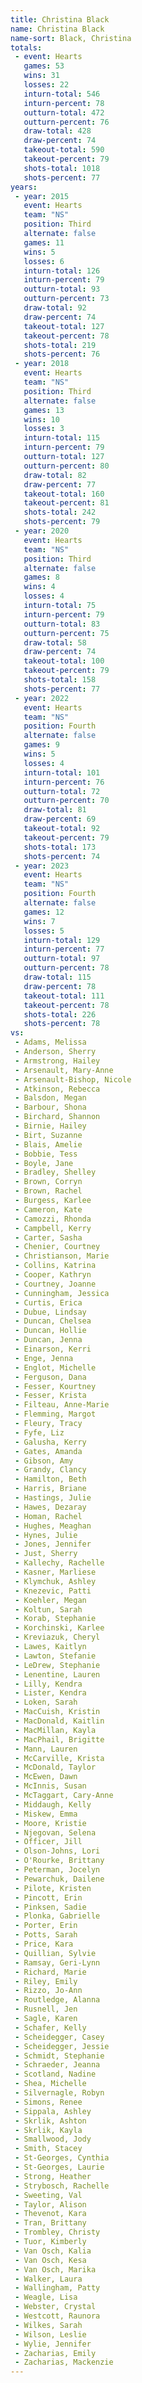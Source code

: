 ```yaml
---
title: Christina Black
name: Christina Black
name-sort: Black, Christina
totals:
 - event: Hearts
   games: 53
   wins: 31
   losses: 22
   inturn-total: 546
   inturn-percent: 78
   outturn-total: 472
   outturn-percent: 76
   draw-total: 428
   draw-percent: 74
   takeout-total: 590
   takeout-percent: 79
   shots-total: 1018
   shots-percent: 77
years:
 - year: 2015
   event: Hearts
   team: "NS"
   position: Third
   alternate: false
   games: 11
   wins: 5
   losses: 6
   inturn-total: 126
   inturn-percent: 79
   outturn-total: 93
   outturn-percent: 73
   draw-total: 92
   draw-percent: 74
   takeout-total: 127
   takeout-percent: 78
   shots-total: 219
   shots-percent: 76
 - year: 2018
   event: Hearts
   team: "NS"
   position: Third
   alternate: false
   games: 13
   wins: 10
   losses: 3
   inturn-total: 115
   inturn-percent: 79
   outturn-total: 127
   outturn-percent: 80
   draw-total: 82
   draw-percent: 77
   takeout-total: 160
   takeout-percent: 81
   shots-total: 242
   shots-percent: 79
 - year: 2020
   event: Hearts
   team: "NS"
   position: Third
   alternate: false
   games: 8
   wins: 4
   losses: 4
   inturn-total: 75
   inturn-percent: 79
   outturn-total: 83
   outturn-percent: 75
   draw-total: 58
   draw-percent: 74
   takeout-total: 100
   takeout-percent: 79
   shots-total: 158
   shots-percent: 77
 - year: 2022
   event: Hearts
   team: "NS"
   position: Fourth
   alternate: false
   games: 9
   wins: 5
   losses: 4
   inturn-total: 101
   inturn-percent: 76
   outturn-total: 72
   outturn-percent: 70
   draw-total: 81
   draw-percent: 69
   takeout-total: 92
   takeout-percent: 79
   shots-total: 173
   shots-percent: 74
 - year: 2023
   event: Hearts
   team: "NS"
   position: Fourth
   alternate: false
   games: 12
   wins: 7
   losses: 5
   inturn-total: 129
   inturn-percent: 77
   outturn-total: 97
   outturn-percent: 78
   draw-total: 115
   draw-percent: 78
   takeout-total: 111
   takeout-percent: 78
   shots-total: 226
   shots-percent: 78
vs:
 - Adams, Melissa
 - Anderson, Sherry
 - Armstrong, Hailey
 - Arsenault, Mary-Anne
 - Arsenault-Bishop, Nicole
 - Atkinson, Rebecca
 - Balsdon, Megan
 - Barbour, Shona
 - Birchard, Shannon
 - Birnie, Hailey
 - Birt, Suzanne
 - Blais, Amelie
 - Bobbie, Tess
 - Boyle, Jane
 - Bradley, Shelley
 - Brown, Corryn
 - Brown, Rachel
 - Burgess, Karlee
 - Cameron, Kate
 - Camozzi, Rhonda
 - Campbell, Kerry
 - Carter, Sasha
 - Chenier, Courtney
 - Christianson, Marie
 - Collins, Katrina
 - Cooper, Kathryn
 - Courtney, Joanne
 - Cunningham, Jessica
 - Curtis, Erica
 - Dubue, Lindsay
 - Duncan, Chelsea
 - Duncan, Hollie
 - Duncan, Jenna
 - Einarson, Kerri
 - Enge, Jenna
 - Englot, Michelle
 - Ferguson, Dana
 - Fesser, Kourtney
 - Fesser, Krista
 - Filteau, Anne-Marie
 - Flemming, Margot
 - Fleury, Tracy
 - Fyfe, Liz
 - Galusha, Kerry
 - Gates, Amanda
 - Gibson, Amy
 - Grandy, Clancy
 - Hamilton, Beth
 - Harris, Briane
 - Hastings, Julie
 - Hawes, Dezaray
 - Homan, Rachel
 - Hughes, Meaghan
 - Hynes, Julie
 - Jones, Jennifer
 - Just, Sherry
 - Kallechy, Rachelle
 - Kasner, Marliese
 - Klymchuk, Ashley
 - Knezevic, Patti
 - Koehler, Megan
 - Koltun, Sarah
 - Korab, Stephanie
 - Korchinski, Karlee
 - Kreviazuk, Cheryl
 - Lawes, Kaitlyn
 - Lawton, Stefanie
 - LeDrew, Stephanie
 - Lenentine, Lauren
 - Lilly, Kendra
 - Lister, Kendra
 - Loken, Sarah
 - MacCuish, Kristin
 - MacDonald, Kaitlin
 - MacMillan, Kayla
 - MacPhail, Brigitte
 - Mann, Lauren
 - McCarville, Krista
 - McDonald, Taylor
 - McEwen, Dawn
 - McInnis, Susan
 - McTaggart, Cary-Anne
 - Middaugh, Kelly
 - Miskew, Emma
 - Moore, Kristie
 - Njegovan, Selena
 - Officer, Jill
 - Olson-Johns, Lori
 - O'Rourke, Brittany
 - Peterman, Jocelyn
 - Pewarchuk, Dailene
 - Pilote, Kristen
 - Pincott, Erin
 - Pinksen, Sadie
 - Plonka, Gabrielle
 - Porter, Erin
 - Potts, Sarah
 - Price, Kara
 - Quillian, Sylvie
 - Ramsay, Geri-Lynn
 - Richard, Marie
 - Riley, Emily
 - Rizzo, Jo-Ann
 - Routledge, Alanna
 - Rusnell, Jen
 - Sagle, Karen
 - Schafer, Kelly
 - Scheidegger, Casey
 - Scheidegger, Jessie
 - Schmidt, Stephanie
 - Schraeder, Jeanna
 - Scotland, Nadine
 - Shea, Michelle
 - Silvernagle, Robyn
 - Simons, Renee
 - Sippala, Ashley
 - Skrlik, Ashton
 - Skrlik, Kayla
 - Smallwood, Jody
 - Smith, Stacey
 - St-Georges, Cynthia
 - St-Georges, Laurie
 - Strong, Heather
 - Strybosch, Rachelle
 - Sweeting, Val
 - Taylor, Alison
 - Thevenot, Kara
 - Tran, Brittany
 - Trombley, Christy
 - Tuor, Kimberly
 - Van Osch, Kalia
 - Van Osch, Kesa
 - Van Osch, Marika
 - Walker, Laura
 - Wallingham, Patty
 - Weagle, Lisa
 - Webster, Crystal
 - Westcott, Raunora
 - Wilkes, Sarah
 - Wilson, Leslie
 - Wylie, Jennifer
 - Zacharias, Emily
 - Zacharias, Mackenzie
---
```

